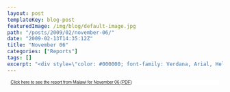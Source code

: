 ```yaml
---
layout: post
templateKey: blog-post
featuredImage: /img/blog/default-image.jpg
path: "/posts/2009/02/november-06/"
date: "2009-02-13T14:35:12Z"
title: "November 06"
categories: ["Reports"]
tags: []
excerpt: "<div style=\"color: #000000; font-family: Verdana, Arial, Helvetica, sans-serif; font-size: 10px; b..."
---
```


<div style="color: #000000; font-family: Verdana, Arial, Helvetica, sans-serif; font-size: 10px; background-image: initial; background-repeat: initial; background-attachment: initial; -webkit-background-clip: initial; -webkit-background-origin: initial; background-color: #ffffff; background-position: initial initial; margin: 8px;">

[Click here to see the report from Malawi for November 06 (PDF)](../../pdfs/reports/Landirani%20Report%20November%202006.pdf)

</div>